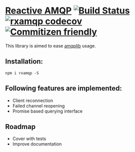 # [Reactive AMQP](https://github.com/ygrishajev/rxamqp) [![Build Status](https://api.travis-ci.org/ygrishajev/rxamqp.svg)](https://travis-ci.org/ygrishajev/rxamqp) [![rxamqp codecov](https://codecov.io/gh/ygrishajev/rxamqp/branch/master/graph/badge.svg)](https://codecov.io/gh/ygrishajev/rxamqp) [![Commitizen friendly](https://img.shields.io/badge/commitizen-friendly-brightgreen.svg)](http://commitizen.github.io/cz-cli/)

This library is aimed to ease [amqplib](https://github.com/squaremo/amqp.node) usage.


## Installation:
```
npm i rxamqp -S
```

## Following features are implemented:
* Client reconnection
* Failed channel reopening
* Promise based querying interface

## Roadmap
* Cover with tests
* Improve documentation
